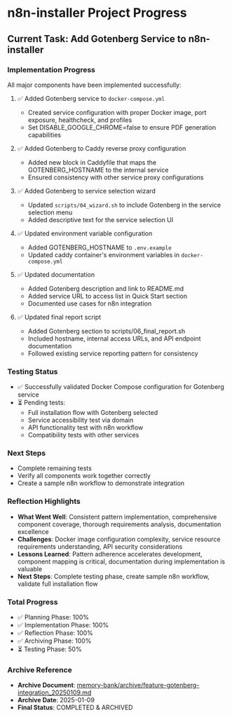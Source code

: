 # n8n-installer Project Progress

## Current Task: Add Gotenberg Service to n8n-installer

### Implementation Progress
All major components have been implemented successfully:

1. ✅ Added Gotenberg service to `docker-compose.yml`
   - Created service configuration with proper Docker image, port exposure, healthcheck, and profiles
   - Set DISABLE_GOOGLE_CHROME=false to ensure PDF generation capabilities

2. ✅ Added Gotenberg to Caddy reverse proxy configuration
   - Added new block in Caddyfile that maps the GOTENBERG_HOSTNAME to the internal service
   - Ensured consistency with other service proxy configurations

3. ✅ Added Gotenberg to service selection wizard
   - Updated `scripts/04_wizard.sh` to include Gotenberg in the service selection menu
   - Added descriptive text for the service selection UI

4. ✅ Updated environment variable configuration
   - Added GOTENBERG_HOSTNAME to `.env.example`
   - Updated caddy container's environment variables in `docker-compose.yml`

5. ✅ Updated documentation
   - Added Gotenberg description and link to README.md
   - Added service URL to access list in Quick Start section
   - Documented use cases for n8n integration

6. ✅ Updated final report script
   - Added Gotenberg section to scripts/06_final_report.sh
   - Included hostname, internal access URLs, and API endpoint documentation
   - Followed existing service reporting pattern for consistency

### Testing Status
- ✅ Successfully validated Docker Compose configuration for Gotenberg service
- ⏳ Pending tests:
  - Full installation flow with Gotenberg selected
  - Service accessibility test via domain
  - API functionality test with n8n workflow
  - Compatibility tests with other services

### Next Steps
- Complete remaining tests
- Verify all components work together correctly
- Create a sample n8n workflow to demonstrate integration

### Reflection Highlights
- **What Went Well**: Consistent pattern implementation, comprehensive component coverage, thorough requirements analysis, documentation excellence
- **Challenges**: Docker image configuration complexity, service resource requirements understanding, API security considerations
- **Lessons Learned**: Pattern adherence accelerates development, component mapping is critical, documentation during implementation is valuable
- **Next Steps**: Complete testing phase, create sample n8n workflow, validate full installation flow

### Total Progress
- ✅ Planning Phase: 100%
- ✅ Implementation Phase: 100%
- ✅ Reflection Phase: 100%
- ✅ Archiving Phase: 100%
- ⏳ Testing Phase: 50%

### Archive Reference
- **Archive Document**: [memory-bank/archive/feature-gotenberg-integration_20250109.md](memory-bank/archive/feature-gotenberg-integration_20250109.md)
- **Archive Date**: 2025-01-09
- **Final Status**: COMPLETED & ARCHIVED
